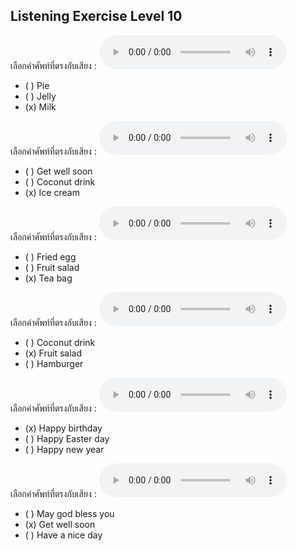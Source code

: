 ## Listening Exercise Level 10

เลือกคำศัพท์ที่ตรงกับเสียง :  ![](/media/audio/milk.mp3) 
 - ( ) Pie
 - ( ) Jelly
 - (x) Milk


เลือกคำศัพท์ที่ตรงกับเสียง :  ![](/media/audio/ice&#x20;cream.mp3) 
 - ( ) Get well soon
 - ( ) Coconut drink
 - (x) Ice cream


เลือกคำศัพท์ที่ตรงกับเสียง :  ![](/media/audio/tea&#x20;bag.mp3) 
 - ( ) Fried egg
 - ( ) Fruit salad
 - (x) Tea bag

เลือกคำศัพท์ที่ตรงกับเสียง :  ![](/media/audio/fruit&#x20;salad.mp3) 
 - ( ) Coconut drink
 - (x) Fruit salad
 - ( ) Hamburger

เลือกคำศัพท์ที่ตรงกับเสียง :  ![](/media/audio/Happy%20birthday.mp3) 
 - (x) Happy birthday
 - ( ) Happy Easter day
 - ( ) Happy new year

เลือกคำศัพท์ที่ตรงกับเสียง :  ![](/media/audio/Get%20well%20soon.mp3) 
 - ( ) May god bless you
 - (x) Get well soon
 - ( ) Have a nice day

